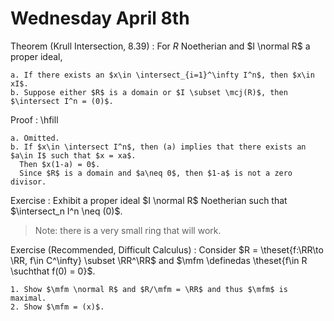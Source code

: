 # Wednesday April 8th

Theorem (Krull Intersection, 8.39)
:   For $R$ Noetherian and $I \normal R$ a proper ideal,

    a. If there exists an $x\in \intersect_{i=1}^\infty I^n$, then $x\in xI$.
    b. Suppose either $R$ is a domain or $I \subset \mcj(R)$, then $\intersect I^n = (0)$.

Proof
:   \hfill

    a. Omitted.
    b. If $x\in \intersect I^n$, then (a) implies that there exists an $a\in I$ such that $x = xa$.
      Then $x(1-a) = 0$.
      Since $R$ is a domain and $a\neq 0$, then $1-a$ is not a zero divisor.

Exercise
: Exhibit a proper ideal $I \normal R$ Noetherian such that $\intersect_n I^n \neq (0)$.

  > Note: there is a very small ring that will work.

Exercise (Recommended, Difficult Calculus)
:   Consider $R = \theset{f:\RR\to \RR, f\in C^\infty} \subset \RR^\RR$ and $\mfm \definedas \theset{f\in R \suchthat f(0) = 0}$.

    1. Show $\mfm \normal R$ and $R/\mfm = \RR$ and thus $\mfm$ is maximal.
    2. Show $\mfm = (x)$.
